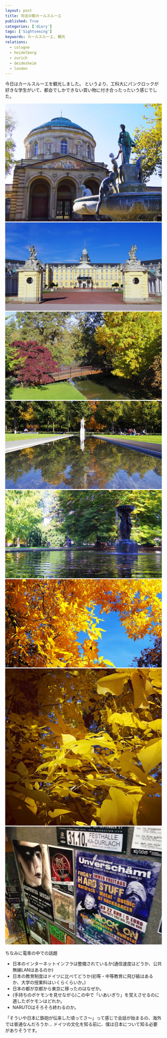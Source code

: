 ```yaml
---
layout: post
title: 司法の都カールスルーエ
published: True
categories: ['diary']
tags: ['Sightseeing']
keywords: カールスルーエ, 観光
relations:
  - cologne
  - heidelberg
  - zurich
  - deidesheim
  - london
---
```


今日はカールスルーエを観光しました。
というより、工科大にパンクロックが好きな学生がいて、都会でしかできない買い物に付き合ったったいう感じでした。

<img src="/assets/img/blog_IMG_1272.JPG" class="image-on-frame image-fade">

<img src="/assets/img/blog_IMG_1274.JPG" class="image-on-frame image-fade">

<img src="/assets/img/blog_IMG_1233.JPG" class="image-on-frame image-fade">

<img src="/assets/img/blog_IMG_1275.JPG" class="image-on-frame image-fade">

<img src="/assets/img/blog_IMG_1276.JPG" class="image-on-frame image-fade">

<img src="/assets/img/blog_IMG_1277.JPG" class="image-on-frame image-fade">

<img src="/assets/img/blog_IMG_1258.JPG" class="image-on-frame-medium image-fade">

<img src="/assets/img/blog_IMG_1224.JPG" class="image-on-frame-medium image-fade">

ちなみに電車の中での話題

* 日本のインターネットインフラは整備されているか(通信速度はどうか、公共無線LANはあるのか)
* 日本の教育制度はドイツに比べてどうか(初等・中等教育に飛び級はあるか、大学の授業料はいくらくらいか。)
* 日本の都が京都から東京に移ったのはなぜか。
* (手持ちのポケモンを見せながら)この中で「いあいぎり」を覚えさせるのに適したポケモンはどれか。
* NARUTOはそろそろ終わるのか。

「そういや日本に鉄砲が伝来した頃ってさ〜」って感じで会話が始まるの、海外では普通なんだろうか...
ドイツの文化を知る前に、僕は日本について知る必要がありそうです。
